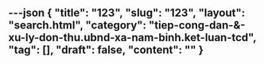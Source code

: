 ---json
{
    "title": "123",
    "slug": "123",
    "layout": "search.html",
    "category": "tiep-cong-dan-&-xu-ly-don-thu.ubnd-xa-nam-binh.ket-luan-tcd",
    "tag": [],
    "draft": false,
    "__content__": ""
}
---
